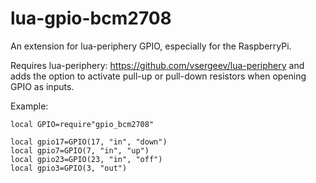 # lua-gpio-bcm2708
An extension for lua-periphery GPIO, especially for the RaspberryPi.

Requires lua-periphery: https://github.com/vsergeev/lua-periphery
and adds the option to activate pull-up or pull-down resistors when opening GPIO as inputs.

Example:

    local GPIO=require"gpio_bcm2708"
    
    local gpio17=GPIO(17, "in", "down")
    local gpio7=GPIO(7, "in", "up")
    local gpio23=GPIO(23, "in", "off")
    local gpio3=GPIO(3, "out")

